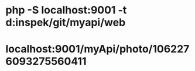 # php -S localhost:9001 -t d:inspek/git/myapi/web


# localhost:9001/myApi/photo/1062276093275560411






